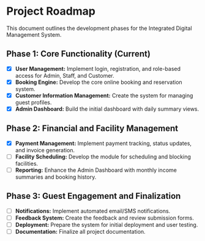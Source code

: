 # Project Roadmap

This document outlines the development phases for the Integrated Digital Management System.

## Phase 1: Core Functionality (Current)

- [x] **User Management:** Implement login, registration, and role-based access for Admin, Staff, and Customer.
- [x] **Booking Engine:** Develop the core online booking and reservation system.
- [x] **Customer Information Management:** Create the system for managing guest profiles.
- [x] **Admin Dashboard:** Build the initial dashboard with daily summary views.

## Phase 2: Financial and Facility Management

- [x] **Payment Management:** Implement payment tracking, status updates, and invoice generation.
- [ ] **Facility Scheduling:** Develop the module for scheduling and blocking facilities.
- [ ] **Reporting:** Enhance the Admin Dashboard with monthly income summaries and booking history.

## Phase 3: Guest Engagement and Finalization

- [ ] **Notifications:** Implement automated email/SMS notifications.
- [ ] **Feedback System:** Create the feedback and review submission forms.
- [ ] **Deployment:** Prepare the system for initial deployment and user testing.
- [ ] **Documentation:** Finalize all project documentation.
